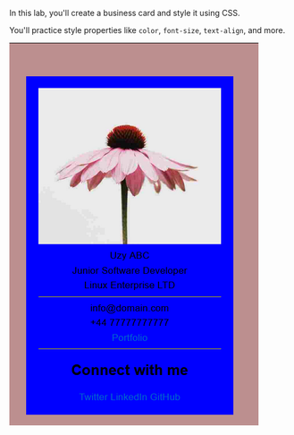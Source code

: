 In this lab, you'll create a business card and style it using CSS.

You'll practice style properties like `color`, `font-size`, `text-align`, and more.

![alt text](image.png)